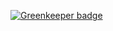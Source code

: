

[![Greenkeeper badge](https://badges.greenkeeper.io/NextZeus/mochatutorial.svg)](https://greenkeeper.io/)